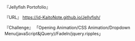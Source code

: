 『Jellyfish Portofolio』

『URL』
https://id-KaitoNote.github.io/Jellyfish/

『Challenge』
「Opening Animation/CSS Animation/Dropdown Menu(javaScript&jQuery)/FadeIn/jquery.ripples」
